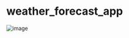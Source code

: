 # weather_forecast_app

![image](https://github.com/dragron-007/weather-forecast-app/assets/153547180/e92dfed1-78ab-45e4-95fd-23259c98938f)

